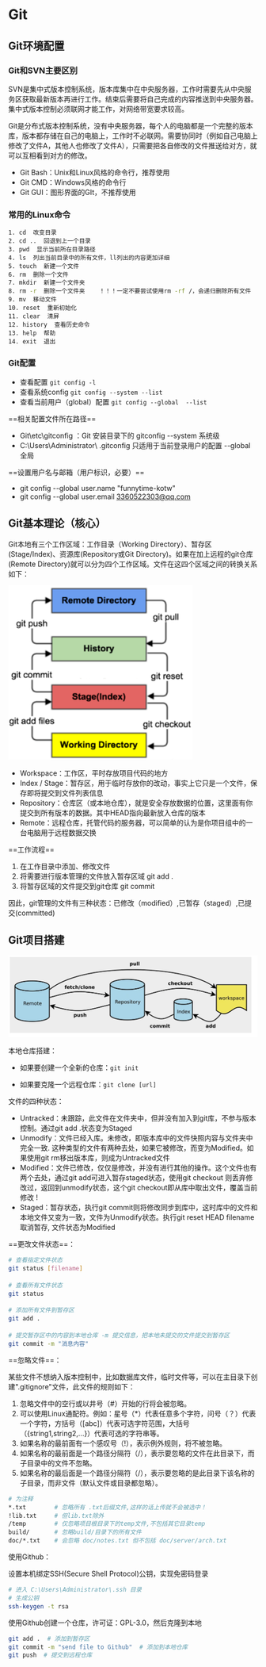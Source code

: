 # Git

## Git环境配置

### Git和SVN主要区别

SVN是集中式版本控制系统，版本库集中在中央服务器，工作时需要先从中央服务区获取最新版本再进行工作。结束后需要将自己完成的内容推送到中央服务器。集中式版本控制必须联网才能工作，对网络带宽要求较高。

Git是分布式版本控制系统，没有中央服务器，每个人的电脑都是一个完整的版本库，版本都存储在自己的电脑上，工作时不必联网。需要协同时（例如自己电脑上修改了文件A，其他人也修改了文件A），只需要把各自修改的文件推送给对方，就可以互相看到对方的修改。

- Git Bash：Unix和Linux风格的命令行，推荐使用
- Git CMD：Windows风格的命令行
- Git GUI：图形界面的GIt，不推荐使用



### 常用的Linux命令

```bash
1. cd  改变目录
2. cd ..  回退到上一个目录
3. pwd  显示当前所在目录路径
4. ls  列出当前目录中的所有文件，ll列出的内容更加详细
5. touch  新建一个文件
6. rm  删除一个文件
7. mkdir  新建一个文件夹
8. rm -r  删除一个文件夹    ！！！一定不要尝试使用rm -rf /，会递归删除所有文件
9. mv  移动文件
10. reset  重新初始化
11. clear  清屏
12. history  查看历史命令
13. help  帮助
14. exit  退出
```



### Git配置

- 查看配置  `git config -l`
- 查看系统config  `git config --system --list`
- 查看当前用户（global）配置  `git config --global  --list`

==相关配置文件所在路径==

- Git\etc\gitconfig  ：Git 安装目录下的 gitconfig   --system 系统级
- C:\Users\Administrator\ .gitconfig   只适用于当前登录用户的配置  --global 全局

==设置用户名与邮箱（用户标识，必要）==

- git config --global user.name "funnytime-kotw"
- git config --global user.email 3360522303@qq.com



## Git基本理论（核心）

Git本地有三个工作区域：工作目录（Working Directory）、暂存区(Stage/Index)、资源库(Repository或Git Directory)。如果在加上远程的git仓库(Remote Directory)就可以分为四个工作区域。文件在这四个区域之间的转换关系如下：

<img src="README.assets/Snipaste_2023-04-16_15-52-13.png" alt="Snipaste_2023-04-16_15-52-13" style="zoom:60%;" />

- Workspace：工作区，平时存放项目代码的地方
- Index / Stage：暂存区，用于临时存放你的改动，事实上它只是一个文件，保存即将提交到文件列表信息
- Repository：仓库区（或本地仓库），就是安全存放数据的位置，这里面有你提交到所有版本的数据。其中HEAD指向最新放入仓库的版本
- Remote：远程仓库，托管代码的服务器，可以简单的认为是你项目组中的一台电脑用于远程数据交换

==工作流程==

1. 在工作目录中添加、修改文件
2. 将需要进行版本管理的文件放入暂存区域   git add .
3. 将暂存区域的文件提交到git仓库  git commit

因此，git管理的文件有三种状态：已修改（modified）,已暂存（staged）,已提交(committed)



## Git项目搭建

![Snipaste_2023-04-16_16-03-49](README.assets/Snipaste_2023-04-16_16-03-49.png)

本地仓库搭建：

- 如果要创建一个全新的仓库：`git init`

- 如果要克隆一个远程仓库：`git clone [url]`

文件的四种状态：

- Untracked：未跟踪，此文件在文件夹中，但并没有加入到git库，不参与版本控制。通过git add .状态变为Staged
- Unmodify：文件已经入库。未修改，即版本库中的文件快照内容与文件夹中完全一致. 这种类型的文件有两种去处，如果它被修改，而变为Modified。如果使用git rm移出版本库，则成为Untracked文件
- Modified：文件已修改，仅仅是修改，并没有进行其他的操作。这个文件也有两个去处，通过git add可进入暂存staged状态，使用git checkout 则丢弃修改过，返回到unmodify状态，这个git checkout即从库中取出文件，覆盖当前修改 !
- Staged：暂存状态，执行git commit则将修改同步到库中，这时库中的文件和本地文件又变为一致，文件为Unmodify状态。执行git reset HEAD filename取消暂存, 文件状态为Modified

==更改文件状态==：

```bash
# 查看指定文件状态
git status [filename]

# 查看所有文件状态
git status

# 添加所有文件到暂存区
git add .        

# 提交暂存区中的内容到本地仓库 -m 提交信息，把本地未提交的文件提交到暂存区
git commit -m "消息内容"    
```

==忽略文件==：

某些文件不想纳入版本控制中，比如数据库文件，临时文件等，可以在主目录下创建".gitignore"文件，此文件的规则如下：

1. 忽略文件中的空行或以井号（#）开始的行将会被忽略。
2. 可以使用Linux通配符。例如：星号（*）代表任意多个字符，问号（？）代表一个字符，方括号（[abc]）代表可选字符范围，大括号（{string1,string2,...}）代表可选的字符串等。
3. 如果名称的最前面有一个感叹号（!），表示例外规则，将不被忽略。
4. 如果名称的最前面是一个路径分隔符（/），表示要忽略的文件在此目录下，而子目录中的文件不忽略。
5. 如果名称的最后面是一个路径分隔符（/），表示要忽略的是此目录下该名称的子目录，而非文件（默认文件或目录都忽略）。

```bash
# 为注释
*.txt        # 忽略所有 .txt后缀文件,这样的话上传就不会被选中！
!lib.txt     # 但lib.txt除外
/temp        # 仅忽略项目根目录下的temp文件,不包括其它目录temp
build/       # 忽略build/目录下的所有文件
doc/*.txt    # 会忽略 doc/notes.txt 但不包括 doc/server/arch.txt
```

使用Github：

设置本机绑定SSH(Secure Shell Protocol)公钥，实现免密码登录

```bash
# 进入 C:\Users\Administrator\.ssh 目录
# 生成公钥
ssh-keygen -t rsa
```

使用Github创建一个仓库，许可证：GPL-3.0，然后克隆到本地

```bash
git add .  # 添加到暂存区
git commit -m "send file to Github"  # 添加到本地仓库
git push  # 提交到远程仓库
```

